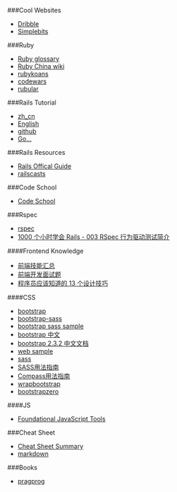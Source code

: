 ###Cool Websites
* [Dribble](http://dribbble.com/)
* [Simplebits](http://simplebits.com/)


###Ruby
* [Ruby glossary](http://www.codecademy.com/zh/glossary/ruby)
* [Ruby China wiki](https://github.com/ruby-china/wiki/wiki)
* [rubykoans](http://rubykoans.com/)
* [codewars](http://www.codewars.com/)
* [rubular](http://www.rubular.com/)

###Rails Tutorial
* [zh_cn](http://railstutorial-china.org/)
* [English](http://ruby.railstutorial.org/ruby-on-rails-tutorial-book)
* [github](https://github.com/railstutorial/sample_app)
* [Go...](http://www.railstutorial.org/book/user_microposts)

###Rails Resources
* [Rails Offical Guide](http://guides.rubyonrails.org/)
* [railscasts](http://railscasts.com/)

###Code School
* [Code School](https://www.codeschool.com/)

###Rspec
* [rspec](http://rspec.info/)
* [1000 个小时学会 Rails - 003 RSpec 行为驱动测试简介](http://ruby-china.org/topics/2848)

####Frontend Knowledge
* [前端技能汇总](https://github.com/JacksonTian/fks)
* [前端开发面试题](http://segmentfault.com/a/1190000000465431)
* [程序员应该知道的 13 个设计技巧](http://www.oschina.net/news/53600/design-tips-for-developers)

####CSS
* [bootstrap](http://getbootstrap.com/)
* [bootstrap-sass](https://github.com/twbs/bootstrap-sass)
* [bootstrap sass sample](https://github.com/twbs/bootstrap-sass/tree/master/vendor/assets/stylesheets/bootstrap)
* [bootstrap 中文](http://www.bootcss.com/)
* [bootstrap 2.3.2 中文文档](http://v2.bootcss.com/index.html)
* [web sample](http://expo.bootcss.com/)
* [sass](http://sass-lang.com/guide)
* [SASS用法指南](http://www.ruanyifeng.com/blog/2012/06/sass.html)
* [Compass用法指南](http://www.ruanyifeng.com/blog/2012/11/compass.html)
* [wrapbootstrap](https://wrapbootstrap.com/themes)
* [bootstrapzero](http://www.bootstrapzero.com/)

####JS
* [Foundational JavaScript Tools](https://github.com/codefellows/jstools)

###Cheat Sheet
* [Cheat Sheet Summary](http://blog.jobbole.com/64515/)
* [markdown](https://github.com/adam-p/markdown-here/wiki/Markdown-Cheatsheet)

###Books
* [pragprog](http://pragprog.com/)
